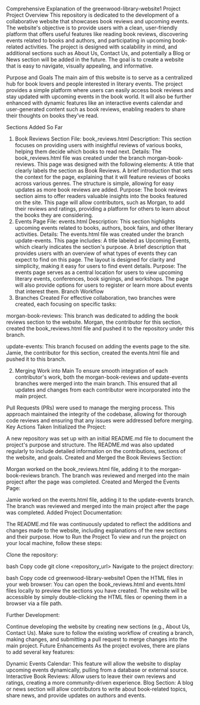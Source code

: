Comprehensive Explanation of the greenwood-library-website1 Project
Project Overview
This repository is dedicated to the development of a collaborative website that showcases book reviews and upcoming events. The website's objective is to provide users with a clean, user-friendly platform that offers useful features like reading book reviews, discovering events related to books and authors, and participating in upcoming book-related activities. The project is designed with scalability in mind, and additional sections such as About Us, Contact Us, and potentially a Blog or News section will be added in the future. The goal is to create a website that is easy to navigate, visually appealing, and informative.

Purpose and Goals
The main aim of this website is to serve as a centralized hub for book lovers and people interested in literary events. The project provides a simple platform where users can easily access book reviews and stay updated with upcoming events in the book world. It will also be further enhanced with dynamic features like an interactive events calendar and user-generated content such as book reviews, enabling readers to share their thoughts on books they've read.

Sections Added So Far
1. Book Reviews Section
File: book_reviews.html
Description: This section focuses on providing users with insightful reviews of various books, helping them decide which books to read next.
Details: The book_reviews.html file was created under the branch morgan-book-reviews. This page was designed with the following elements:
A title that clearly labels the section as Book Reviews.
A brief introduction that sets the context for the page, explaining that it will feature reviews of books across various genres.
The structure is simple, allowing for easy updates as more book reviews are added.
Purpose: The book reviews section aims to offer readers valuable insights into the books featured on the site. This page will allow contributors, such as Morgan, to add their reviews and ratings, providing a platform for others to learn about the books they are considering.
2. Events Page
File: events.html
Description: This section highlights upcoming events related to books, authors, book fairs, and other literary activities.
Details: The events.html file was created under the branch update-events. This page includes:
A title labeled as Upcoming Events, which clearly indicates the section's purpose.
A brief description that provides users with an overview of what types of events they can expect to find on this page.
The layout is designed for clarity and simplicity, making it easy for users to find event details.
Purpose: The events page serves as a central location for users to view upcoming literary events, conferences, book signings, and workshops. The page will also provide options for users to register or learn more about events that interest them.
Branch Workflow
1. Branches Created
For effective collaboration, two branches were created, each focusing on specific tasks:

morgan-book-reviews: This branch was dedicated to adding the book reviews section to the website. Morgan, the contributor for this section, created the book_reviews.html file and pushed it to the repository under this branch.

update-events: This branch focused on adding the events page to the site. Jamie, the contributor for this section, created the events.html file and pushed it to this branch.

2. Merging Work into Main
To ensure smooth integration of each contributor's work, both the morgan-book-reviews and update-events branches were merged into the main branch. This ensured that all updates and changes from each contributor were incorporated into the main project.

Pull Requests (PRs) were used to manage the merging process. This approach maintained the integrity of the codebase, allowing for thorough code reviews and ensuring that any issues were addressed before merging.
Key Actions Taken
Initialized the Project:

A new repository was set up with an initial README.md file to document the project's purpose and structure.
The README.md was also updated regularly to include detailed information on the contributions, sections of the website, and goals.
Created and Merged the Book Reviews Section:

Morgan worked on the book_reviews.html file, adding it to the morgan-book-reviews branch.
The branch was reviewed and merged into the main project after the page was completed.
Created and Merged the Events Page:

Jamie worked on the events.html file, adding it to the update-events branch.
The branch was reviewed and merged into the main project after the page was completed.
Added Project Documentation:

The README.md file was continuously updated to reflect the additions and changes made to the website, including explanations of the new sections and their purpose.
How to Run the Project
To view and run the project on your local machine, follow these steps:

Clone the repository:

bash
Copy code
git clone <repository_url>
Navigate to the project directory:

bash
Copy code
cd greenwood-library-website1
Open the HTML files in your web browser: You can open the book_reviews.html and events.html files locally to preview the sections you have created. The website will be accessible by simply double-clicking the HTML files or opening them in a browser via a file path.

Further Development:

Continue developing the website by creating new sections (e.g., About Us, Contact Us).
Make sure to follow the existing workflow of creating a branch, making changes, and submitting a pull request to merge changes into the main project.
Future Enhancements
As the project evolves, there are plans to add several key features:

Dynamic Events Calendar: This feature will allow the website to display upcoming events dynamically, pulling from a database or external source.
Interactive Book Reviews: Allow users to leave their own reviews and ratings, creating a more community-driven experience.
Blog Section: A blog or news section will allow contributors to write about book-related topics, share news, and provide updates on authors and events.
